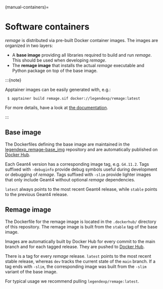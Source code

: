 (manual-containers)=

# Software containers

_remage_ is distributed via pre-built Docker container images. The images are
organized in two layers:

- A **base image** providing all libraries required to build and run _remage_.
  This should be used when developing _remage_.
- The **remage image** that installs the actual _remage_ executable and Python
  package on top of the base image.

:::{note}

Apptainer images can be easily generated with, e.g.:

```console
 $ apptainer build remage.sif docker://legendexp/remage:latest
```

For more details, have a look at
[the documentation](https://apptainer.org/docs/user/main/build_a_container.html).

:::

## Base image

The Dockerfiles defining the base image are maintained in the
[legendexp_remage-base_img](https://github.com/legend-exp/legendexp_remage-base_img)
repository and are automatically published on
[Docker Hub](https://hub.docker.com/r/legendexp/remage-base).

Each Geant4 version has a corresponding image tag, e.g. `G4.11.2`. Tags suffixed
with `-debuginfo` provide debug symbols useful during development or debugging
of _remage_. Tags suffixed with `-slim` provide lighter images that only include
Geant4 without optional _remage_ dependencies.

`latest` always points to the most recent Geant4 release, while `stable` points
to the previous Geant4 release.

## Remage image

The Dockerfile for the remage image is located in the `.dockerhub/` directory of
this repository. The remage image is built from the `stable` tag of the base
image.

Images are automatically built by Docker Hub for every commit to the main branch
and for each tagged release. They are pushed to
[Docker Hub](https://hub.docker.com/r/legendexp/remage).

There is a tag for every _remage_ release. `latest` points to the most recent
stable release, whereas `dev` tracks the current state of the `main` branch. If
a tag ends with `-slim`, the corresponding image was built from the `-slim`
variant of the base image.

For typical usage we recommend pulling `legendexp/remage:latest`.
